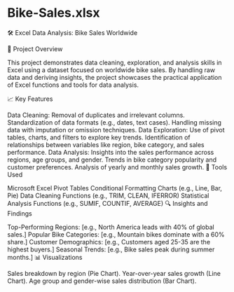 # Bike-Sales.xlsx
🛠️ Excel Data Analysis: Bike Sales Worldwide

📄 Project Overview

This project demonstrates data cleaning, exploration, and analysis skills in Excel using a dataset focused on worldwide bike sales. By handling raw data and deriving insights, the project showcases the practical application of Excel functions and tools for data analysis.

📈 Key Features

Data Cleaning:
Removal of duplicates and irrelevant columns.
Standardization of data formats (e.g., dates, text cases).
Handling missing data with imputation or omission techniques.
Data Exploration:
Use of pivot tables, charts, and filters to explore key trends.
Identification of relationships between variables like region, bike category, and sales performance.
Data Analysis:
Insights into the sales performance across regions, age groups, and gender.
Trends in bike category popularity and customer preferences.
Analysis of yearly and monthly sales growth.
🧰 Tools Used

Microsoft Excel
Pivot Tables
Conditional Formatting
Charts (e.g., Line, Bar, Pie)
Data Cleaning Functions (e.g., TRIM, CLEAN, IFERROR)
Statistical Analysis Functions (e.g., SUMIF, COUNTIF, AVERAGE)
🔍 Insights and Findings

Top-Performing Regions: [e.g., North America leads with 40% of global sales.]
Popular Bike Categories: [e.g., Mountain bikes dominate with a 60% share.]
Customer Demographics: [e.g., Customers aged 25-35 are the highest buyers.]
Seasonal Trends: [e.g., Bike sales peak during summer months.]
📊 Visualizations

Sales breakdown by region (Pie Chart).
Year-over-year sales growth (Line Chart).
Age group and gender-wise sales distribution (Bar Chart).
